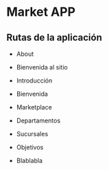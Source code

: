 # Market APP

## Rutas de la aplicación

- About
- Bienvenida al sitio
- Introducción
- Bienvenida
- Marketplace

- Departamentos
- Sucursales
- Objetivos
- Blablabla